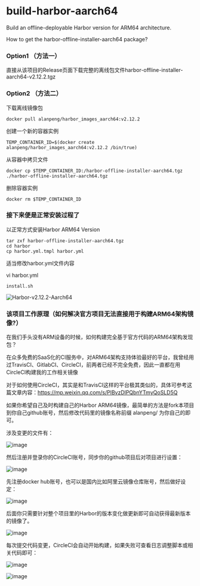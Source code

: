 # build-harbor-aarch64
Build an offline-deployable Harbor version for ARM64 architecture.

How to get the harbor-offline-installer-aarch64 package?

### Option1 （方法一）
直接从该项目的Release页面下载完整的离线包文件harbor-offline-installer-aarch64-v2.12.2.tgz

### Option2 （方法二）
下载离线镜像包
```
docker pull alanpeng/harbor_images_aarch64:v2.12.2
```

创建一个新的容器实例
```
TEMP_CONTAINER_ID=$(docker create alanpeng/harbor_images_aarch64:v2.12.2 /bin/true)
```

从容器中拷贝文件
```
docker cp $TEMP_CONTAINER_ID:/harbor-offline-installer-aarch64.tgz ./harbor-offline-installer-aarch64.tgz
```

删除容器实例
```
docker rm $TEMP_CONTAINER_ID
```
### 接下来便是正常安装过程了

以正常方式安装Harbor ARM64 Version
```
tar zxf harbor-offline-installer-aarch64.tgz
cd harbor
cp harbor.yml.tmpl harbor.yml
```

适当修改harbor.yml文件内容

vi harbor.yml

```
install.sh
```

![Harbor-v2.12.2-Aarch64](https://github.com/wise2c-devops/build-harbor-aarch64/assets/3273357/49ce7cc3-918e-421c-86d9-2c06e9b42bb3)

### 该项目工作原理（如何解决官方项目无法直接用于构建ARM64架构镜像?）

在我们手头没有ARM设备的时候，如何构建完全基于官方代码的ARM64架构发现包？

在众多免费的SaaS化的CI服务中，对ARM64架构支持体验最好的平台，我曾经用过TravisCI、GitlabCI、CircleCI，前两者已经不完全免费，因此一直都在用CircleCI构建我的工作相关镜像

对于如何使用CircleCI，其实是和TravisCI这样的平台极其类似的，具体可参考这篇文章内容：https://mp.weixin.qq.com/s/PlBvzDlPQbnYTmyQoSLD5Q

如果你希望自己及时构建自己的Harbor ARM64镜像，最简单的方法是fork本项目到你自己github账号，然后修改代码里的镜像名称前缀 alanpeng/ 为你自己的即可。

涉及变更的文件有：

![image](https://github.com/user-attachments/assets/b4a07cbb-5d7f-4c36-9d6c-e175cfa427cc)

然后注册并登录你的CircleCI账号，同步你的github项目后对项目进行设置：

![image](https://github.com/user-attachments/assets/cfbac344-5bd8-42d5-a245-be0b7c03237d)

先注册docker hub账号，也可以是国内比如阿里云镜像仓库账号，然后做好设定：

![image](https://github.com/user-attachments/assets/5d8e91ee-f111-4f93-9fa2-5eec17155965)

后面你只需要针对整个项目里的Harbor的版本变化做更新即可自动获得最新版本的镜像了。

![image](https://github.com/user-attachments/assets/7e7a6b6a-6b8b-40ac-97f2-f1c7a55efb98)

每次提交代码变更，CircleCI会自动开始构建，如果失败可查看日志调整脚本或相关代码即可：

![image](https://github.com/user-attachments/assets/8afb596c-8695-49d0-a4cd-07dc46f86b3d)

![image](https://github.com/user-attachments/assets/d8b4064b-aa42-40eb-84c7-8d7420f46780)
